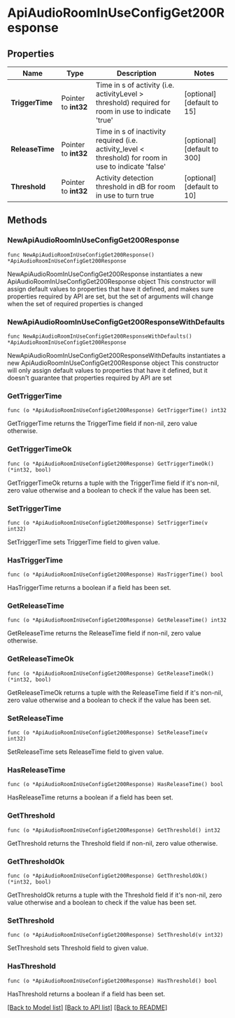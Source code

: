 # ApiAudioRoomInUseConfigGet200Response

## Properties

Name | Type | Description | Notes
------------ | ------------- | ------------- | -------------
**TriggerTime** | Pointer to **int32** | Time in s of activity (i.e. activityLevel &gt; threshold) required for room in use to indicate &#39;true&#39; | [optional] [default to 15]
**ReleaseTime** | Pointer to **int32** | Time in s of inactivity required (i.e. activity_level &lt; threshold) for room in use to indicate &#39;false&#39; | [optional] [default to 300]
**Threshold** | Pointer to **int32** | Activity detection threshold in dB for room in use to turn true | [optional] [default to 10]

## Methods

### NewApiAudioRoomInUseConfigGet200Response

`func NewApiAudioRoomInUseConfigGet200Response() *ApiAudioRoomInUseConfigGet200Response`

NewApiAudioRoomInUseConfigGet200Response instantiates a new ApiAudioRoomInUseConfigGet200Response object
This constructor will assign default values to properties that have it defined,
and makes sure properties required by API are set, but the set of arguments
will change when the set of required properties is changed

### NewApiAudioRoomInUseConfigGet200ResponseWithDefaults

`func NewApiAudioRoomInUseConfigGet200ResponseWithDefaults() *ApiAudioRoomInUseConfigGet200Response`

NewApiAudioRoomInUseConfigGet200ResponseWithDefaults instantiates a new ApiAudioRoomInUseConfigGet200Response object
This constructor will only assign default values to properties that have it defined,
but it doesn't guarantee that properties required by API are set

### GetTriggerTime

`func (o *ApiAudioRoomInUseConfigGet200Response) GetTriggerTime() int32`

GetTriggerTime returns the TriggerTime field if non-nil, zero value otherwise.

### GetTriggerTimeOk

`func (o *ApiAudioRoomInUseConfigGet200Response) GetTriggerTimeOk() (*int32, bool)`

GetTriggerTimeOk returns a tuple with the TriggerTime field if it's non-nil, zero value otherwise
and a boolean to check if the value has been set.

### SetTriggerTime

`func (o *ApiAudioRoomInUseConfigGet200Response) SetTriggerTime(v int32)`

SetTriggerTime sets TriggerTime field to given value.

### HasTriggerTime

`func (o *ApiAudioRoomInUseConfigGet200Response) HasTriggerTime() bool`

HasTriggerTime returns a boolean if a field has been set.

### GetReleaseTime

`func (o *ApiAudioRoomInUseConfigGet200Response) GetReleaseTime() int32`

GetReleaseTime returns the ReleaseTime field if non-nil, zero value otherwise.

### GetReleaseTimeOk

`func (o *ApiAudioRoomInUseConfigGet200Response) GetReleaseTimeOk() (*int32, bool)`

GetReleaseTimeOk returns a tuple with the ReleaseTime field if it's non-nil, zero value otherwise
and a boolean to check if the value has been set.

### SetReleaseTime

`func (o *ApiAudioRoomInUseConfigGet200Response) SetReleaseTime(v int32)`

SetReleaseTime sets ReleaseTime field to given value.

### HasReleaseTime

`func (o *ApiAudioRoomInUseConfigGet200Response) HasReleaseTime() bool`

HasReleaseTime returns a boolean if a field has been set.

### GetThreshold

`func (o *ApiAudioRoomInUseConfigGet200Response) GetThreshold() int32`

GetThreshold returns the Threshold field if non-nil, zero value otherwise.

### GetThresholdOk

`func (o *ApiAudioRoomInUseConfigGet200Response) GetThresholdOk() (*int32, bool)`

GetThresholdOk returns a tuple with the Threshold field if it's non-nil, zero value otherwise
and a boolean to check if the value has been set.

### SetThreshold

`func (o *ApiAudioRoomInUseConfigGet200Response) SetThreshold(v int32)`

SetThreshold sets Threshold field to given value.

### HasThreshold

`func (o *ApiAudioRoomInUseConfigGet200Response) HasThreshold() bool`

HasThreshold returns a boolean if a field has been set.


[[Back to Model list]](../README.md#documentation-for-models) [[Back to API list]](../README.md#documentation-for-api-endpoints) [[Back to README]](../README.md)


